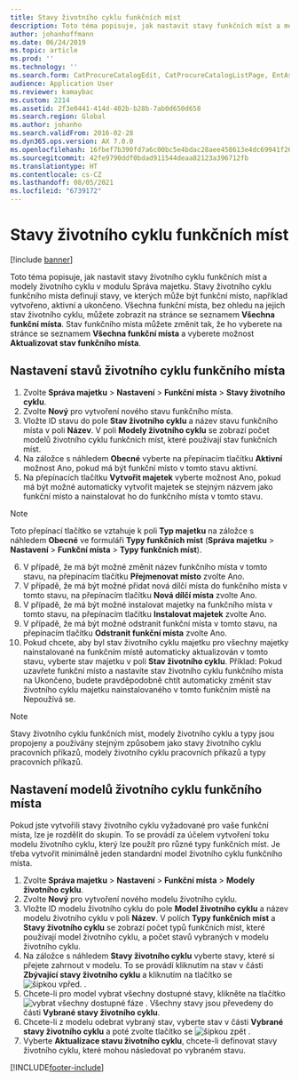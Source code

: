 ```yaml
---
title: Stavy životního cyklu funkčních míst
description: Toto téma popisuje, jak nastavit stavy funkčních míst a modely životního cyklu v modulu Správa majetku.
author: johanhoffmann
ms.date: 06/24/2019
ms.topic: article
ms.prod: ''
ms.technology: ''
ms.search.form: CatProcureCatalogEdit, CatProcureCatalogListPage, EntAssetFunctionalLocationLifecycleModel, EntAssetFunctionalLocationLifecycleState
audience: Application User
ms.reviewer: kamaybac
ms.custom: 2214
ms.assetid: 2f3e0441-414d-402b-b28b-7ab0d650d658
ms.search.region: Global
ms.author: johanho
ms.search.validFrom: 2016-02-28
ms.dyn365.ops.version: AX 7.0.0
ms.openlocfilehash: 16fbef7b390fd7a6c00bc5e4bdac28aee458613e4dc69941f26c7f7732e58de0
ms.sourcegitcommit: 42fe9790ddf0bdad911544deaa82123a396712fb
ms.translationtype: HT
ms.contentlocale: cs-CZ
ms.lasthandoff: 08/05/2021
ms.locfileid: "6739172"
---
```

# <a name="functional-location-lifecycle-states"></a>Stavy životního cyklu funkčních míst

[!include [banner](../../includes/banner.md)]

 

Toto téma popisuje, jak nastavit stavy životního cyklu funkčních míst a modely životního cyklu v modulu Správa majetku. Stavy životního cyklu funkčního místa definují stavy, ve kterých může být funkční místo, například vytvořeno, aktivní a ukončeno. Všechna funkční místa, bez ohledu na jejich stav životního cyklu, můžete zobrazit na stránce se seznamem **Všechna funkční místa**. Stav funkčního místa můžete změnit tak, že ho vyberete na stránce se seznamem **Všechna funkční místa** a vyberete možnost **Aktualizovat stav funkčního místa**.

## <a name="set-up-functional-location-lifecycle-states"></a>Nastavení stavů životního cyklu funkčního místa

1. Zvolte **Správa majetku** > **Nastavení** > **Funkční místa** > **Stavy životního cyklu**.
2. Zvolte **Nový** pro vytvoření nového stavu funkčního místa.
3. Vložte ID stavu do pole **Stav životního cyklu** a název stavu funkčního místa v poli **Název**. V poli **Modely životního cyklu** se zobrazí počet modelů životního cyklu funkčních míst, které používají stav funkčních míst.
4. Na záložce s náhledem **Obecné** vyberte na přepínacím tlačítku **Aktivní** možnost Ano, pokud má být funkční místo v tomto stavu aktivní.
5. Na přepínacích tlačítku **Vytvořit majetek** vyberte možnost Ano, pokud má být možné automaticky vytvořit majetek se stejným názvem jako funkční místo a nainstalovat ho do funkčního místa v tomto stavu.  
>[!NOTE]
>Toto přepínací tlačítko se vztahuje k poli **Typ majetku** na záložce s náhledem **Obecné** ve formuláři **Typy funkčních míst** (**Správa majetku** > **Nastavení** > **Funkční místa** > **Typy funkčních míst**).
6. V případě, že má být možné změnit název funkčního místa v tomto stavu, na přepínacím tlačítku **Přejmenovat místo** zvolte Ano.
7. V případě, že má být možné přidat nová dílčí místa do funkčního místa v tomto stavu, na přepínacím tlačítku **Nová dílčí místa** zvolte Ano.
8. V případě, že má být možné instalovat majetky na funkčního místa v tomto stavu, na přepínacím tlačítku **Instalovat majetek** zvolte Ano.
9. V případě, že má být možné odstranit funkční místa v tomto stavu, na přepínacím tlačítku **Odstranit funkční místa** zvolte Ano.
10. Pokud chcete, aby byl stav životního cyklu majetku pro všechny majetky nainstalované na funkčním místě automaticky aktualizován v tomto stavu, vyberte stav majetku v poli **Stav životního cyklu**. Příklad: Pokud uzavřete funkční místo a nastavíte stav životního cyklu funkčního místa na Ukončeno, budete pravděpodobně chtít automaticky změnit stav životního cyklu majetku nainstalovaného v tomto funkčním místě na Nepoužívá se.


>[!NOTE]
>Stavy životního cyklu funkčních míst, modely životního cyklu a typy jsou propojeny a používány stejným způsobem jako stavy životního cyklu pracovních příkazů, modely životního cyklu pracovních příkazů a typy pracovních příkazů. 

## <a name="set-up-functional-location-lifecycle-models"></a>Nastavení modelů životního cyklu funkčního místa

Pokud jste vytvořili stavy životního cyklu vyžadované pro vaše funkční místa, lze je rozdělit do skupin. To se provádí za účelem vytvoření toku modelu životního cyklu, který lze použít pro různé typy funkčních míst. Je třeba vytvořit minimálně jeden standardní model životního cyklu funkčního místa.

1. Zvolte **Správa majetku** > **Nastavení** > **Funkční místa** > **Modely životního cyklu**.
2. Zvolte **Nový** pro vytvoření nového modelu životního cyklu.
3. Vložte ID modelu životního cyklu do pole **Model životního cyklu** a název modelu životního cyklu v poli **Název**. V polích **Typy funkčních míst** a **Stavy životního cyklu** se zobrazí počet typů funkčních míst, které používají model životního cyklu, a počet stavů vybraných v modelu životního cyklu.
4. Na záložce s náhledem **Stavy životního cyklu** vyberte stavy, které si přejete zahrnout v modelu. To se provádí kliknutím na stav v části **Zbývající stavy životního cyklu** a kliknutím na tlačítko se ![šipkou vpřed.](media/02-setup-for-functional-locations.png) .
5. Chcete-li pro model vybrat všechny dostupné stavy, klikněte na tlačítko ![vybrat všechny dostupné fáze](media/03-setup-for-functional-locations.png) . Všechny stavy jsou převedeny do části **Vybrané stavy životního cyklu**.
6. Chcete-li z modelu odebrat vybraný stav, vyberte stav v části **Vybrané stavy životního cyklu** a poté zvolte tlačítko se ![šipkou zpět](media/04-setup-for-functional-locations.png) .
7. Vyberte **Aktualizace stavu životního cyklu**, chcete-li definovat stavy životního cyklu, které mohou následovat po vybraném stavu.


[!INCLUDE[footer-include](../../../includes/footer-banner.md)]
